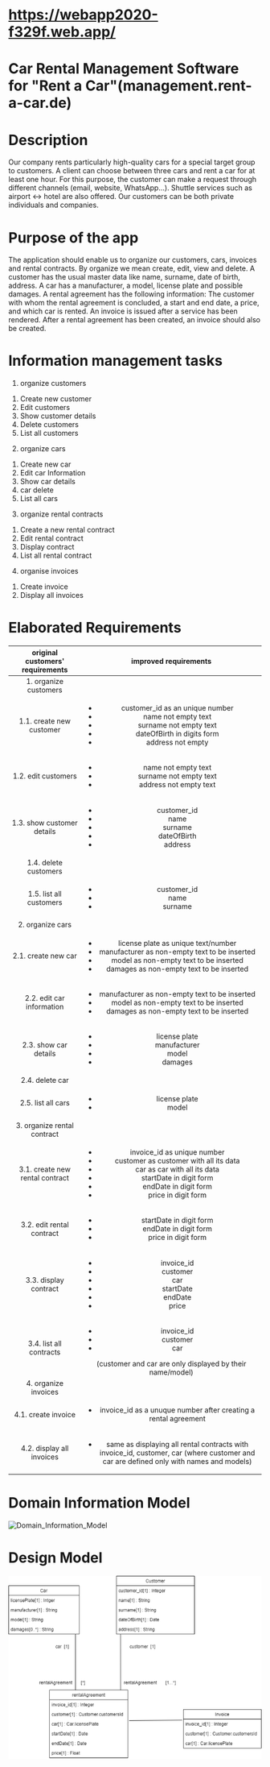 #  https://webapp2020-f329f.web.app/

# Car Rental Management Software for "Rent a Car"(management.rent-a-car.de)

# Description
Our company rents particularly high-quality cars for a special target group to customers. A client can choose between three cars and rent a car for at least one hour. For this purpose, the customer can make a request through different channels (email, website, WhatsApp...). Shuttle services such as airport <-> hotel are also offered. Our customers can be both private individuals and companies.

# Purpose of the app

The application should enable us to organize our customers, cars, invoices and rental contracts. By organize we mean create, edit, view and delete.
A customer has the usual master data like name, surname, date of birth, address. A car has a manufacturer, a model, license plate and possible damages. A rental agreement has the following information: The customer with whom the rental agreement is concluded, a start and end date, a price, and which car is rented. An invoice is issued after a service has been rendered. After a rental agreement has been created, an invoice should also be created. 

# Information management tasks
1. organize customers
  1) Create new customer
  2) Edit customers
  3) Show customer details
  4) Delete customers
  5) List all customers
2. organize cars
  1) Create new car
  2) Edit car Information
  3) Show car details
  4) car delete
  5) List all cars
3. organize rental contracts
  1) Create a new rental contract
  2) Edit rental contract
  3) Display contract
  4) List all rental contract
4. organise invoices
  1) Create invoice
  2) Display all invoices

# Elaborated Requirements

|original customers' requirements|improved requirements|
|:------------------------------:|:-------------------:|
|1. organize customers           | |
|1.1. create new customer        |<ul><li>customer_id as an unique number</li><li>name not empty text</li><li>surname not empty text</li><li>dateOfBirth in digits form</li><li>address not empty</li></ul> |
|1.2. edit customers             |<ul><li>name not empty text</li><li>surname not empty text</li><li>address not empty text</li></ul>|
|1.3. show customer details      |<ul><li>customer_id</li><li>name</li><li>surname</li><li>dateOfBirth</li><li>address</li></ul> |
|1.4. delete customers           | |
|1.5. list all customers         |<ul><li>customer_id</li><li>name</li><li>surname</li></ul> |
|2. organize cars                | |
|2.1. create new car             |<ul><li>license plate as unique text/number</li><li>manufacturer as non-empty text to be inserted</li><li>model as non-empty text to be inserted</li><li>damages as non-empty text to be inserted</li></ul>|
|2.2. edit car information       |<ul><li>manufacturer as non-empty text to be inserted</li><li>model as non-empty text to be inserted</li><li>damages as non-empty text to be inserted</li></ul>|
|2.3. show car details           |<ul><li>license plate</li><li>manufacturer</li><li>model</li><li>damages</li></ul>|
|2.4. delete car                 | |
|2.5. list all cars              |<ul><li>license plate</li><li>model</li></ul>|
|3. organize rental contract     | |
|3.1. create new rental contract |<ul><li>invoice_id as unique number</li><li>customer as customer with all its data</li><li>car as car with all its data</li><li>startDate in digit form</li><li>endDate in digit form</li><li>price in digit form</li></ul>|
|3.2. edit rental contract       |<ul><li>startDate in digit form</li><li>endDate in digit form</li><li>price in digit form</li></ul>|
|3.3. display contract           |<ul><li>invoice_id</li><li>customer</li><li>car</li><li>startDate</li><li>endDate</li><li>price</li></ul>|
|3.4. list all contracts         |<ul><li>invoice_id</li><li>customer</li><li>car</li></ul> (customer and car are only displayed by their name/model)|
|4. organize invoices            | |
|4.1. create invoice             |<ul><li>invoice_id as a unuque number after creating a rental agreement</ul></li>|
|4.2. display all invoices       |<ul><li>same as displaying all rental contracts with invoice_id, customer, car (where customer and car are defined only with names and models)</li></ul>|

# Domain Information Model

![Domain_Information_Model](https://github.com/krausma-4/car_rental_management/blob/master/Domain_Information_Model.png)

# Design Model

![Design-Model](https://github.com/krausma-4/car_rental_management/blob/master/designModel%20(1).png)
